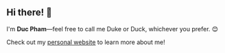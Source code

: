 ## Hi there! 👋

I'm **Duc Pham**—feel free to call me Duke or Duck, whichever you prefer. 😊

Check out my [personal website](https://personal-web-ducpm98.vercel.app) to learn more about me!
